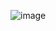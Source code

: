 ![image](https://github.com/cnon06/react-tip-calculator/assets/59291488/941c513d-eb5d-4c84-a921-c4086c17d353)


